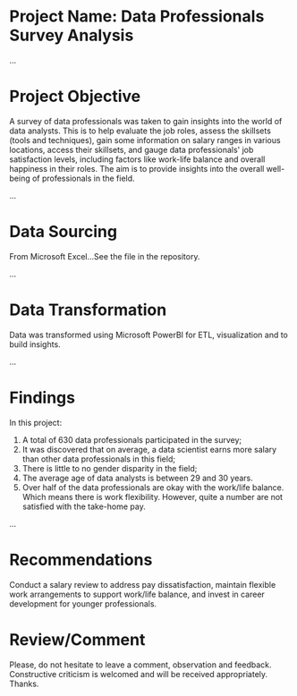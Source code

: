 
# Project Name: Data Professionals Survey Analysis

...

# Project  Objective
A survey of data professionals was taken to gain insights into the world of data analysts. This is to help evaluate the job roles, 
assess the skillsets (tools and techniques), gain some information on salary ranges in various locations, access their skillsets, 
and gauge data professionals' job satisfaction levels, including factors like work-life balance and overall happiness in their roles. 
The aim is to provide insights into the overall well-being of professionals in the field. 

...
# Data Sourcing
From Microsoft Excel...See the file in the repository.

...

# Data Transformation
Data was transformed using Microsoft PowerBI for ETL, visualization and to build insights. 

...
# Findings 
In this project:
1. A total of 630 data professionals participated in the survey;
2. It was discovered that on average, a data scientist earns more salary than other data professionals in this field;
3. There is little to no gender disparity in the field;
4. The average age of data analysts is between 29 and 30 years.
5. Over half of the data professionals are okay with the work/life balance. Which means there is work flexibility. However, quite a number are not satisfied with the take-home pay.
   
...
# Recommendations
Conduct a salary review to address pay dissatisfaction, maintain flexible work arrangements to support work/life balance, and invest in career development for younger professionals.

# Review/Comment
Please, do not hesitate to leave a comment, observation and feedback. Constructive criticism is welcomed and will be received appropriately. 
Thanks.
